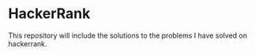 # HackerRank

This repository will include the solutions to the problems I have solved on hackerrank.
